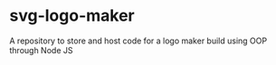 # svg-logo-maker
A repository to store and host code for a logo maker build using OOP through Node JS
